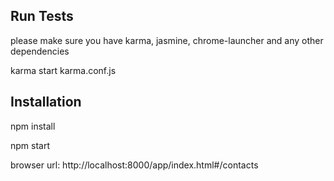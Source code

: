 ## Run Tests 

please make sure you have karma, jasmine, chrome-launcher and any other dependencies

karma start karma.conf.js

## Installation

npm install

npm start

browser url: http://localhost:8000/app/index.html#/contacts